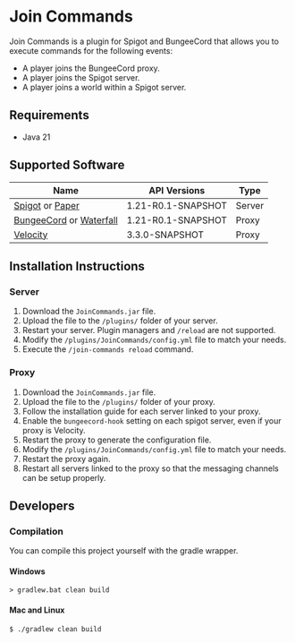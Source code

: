 # Join Commands

Join Commands is a plugin for Spigot and BungeeCord that allows you to execute commands for the following events:

- A player joins the BungeeCord proxy.
- A player joins the Spigot server.
- A player joins a world within a Spigot server.

## Requirements

- Java 21

## Supported Software

| Name                                                                                                     | API Versions       | Type   |
|----------------------------------------------------------------------------------------------------------|--------------------|--------|
| [Spigot](https://www.spigotmc.org/) or [Paper](https://papermc.io/downloads/paper)                       | 1.21-R0.1-SNAPSHOT | Server |
| [BungeeCord](https://ci.md-5.net/job/BungeeCord/) or [Waterfall](https://papermc.io/downloads/waterfall) | 1.21-R0.1-SNAPSHOT | Proxy  |
| [Velocity](https://papermc.io/downloads/velocity)                                                        | 3.3.0-SNAPSHOT     | Proxy  |

## Installation Instructions

### Server

1. Download the `JoinCommands.jar` file.
2. Upload the file to the `/plugins/` folder of your server.
3. Restart your server. Plugin managers and `/reload` are not supported.
4. Modify the `/plugins/JoinCommands/config.yml` file to match your needs.
5. Execute the `/join-commands reload` command.

### Proxy

1. Download the `JoinCommands.jar` file.
2. Upload the file to the `/plugins/` folder of your proxy.
3. Follow the installation guide for each server linked to your proxy.
4. Enable the `bungeecord-hook` setting on each spigot server, even if your proxy is Velocity.
5. Restart the proxy to generate the configuration file.
6. Modify the `/plugins/JoinCommands/config.yml` file to match your needs.
7. Restart the proxy again.
8. Restart all servers linked to the proxy so that the messaging channels can be setup properly.

## Developers

### Compilation

You can compile this project yourself with the gradle wrapper.

#### Windows

```shell
> gradlew.bat clean build
```

#### Mac and Linux

```shell
$ ./gradlew clean build
```
